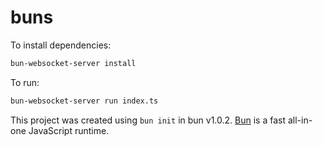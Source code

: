 # buns

To install dependencies:

```bash
bun-websocket-server install
```

To run:

```bash
bun-websocket-server run index.ts
```

This project was created using `bun init` in bun v1.0.2. [Bun](https://bun.sh) is a fast all-in-one JavaScript runtime.
